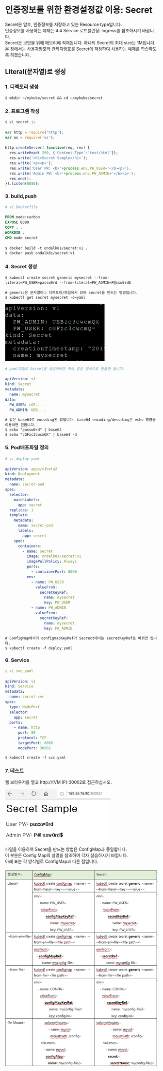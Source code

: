 # **인증정보를 위한 환경설정값 이용: Secret**  

Secret은 암호, 인증정보를 저장하고 있는 Resource type입니다.  
인증정보를 사용하는 예제는 4.4 Service 로드밸런싱: Ingress를 참조하시기 바랍니다.  
Secret은 보안을 위해 메모리에 적재됩니다. 하나의 Secret의 최대 size는 1M입니다.  
본 장에서는 사용자암호와 관리자암호를 Secret에 저장하여 사용하는 예제를 학습하도록 하겠습니다.  

## **Literal(문자열)로 생성**  


### **1. 디렉토리 생성**  
```
$ mkdir ~/mykube/secret && cd ~/mykube/secret
```
### **2. 프로그램 작성**
```javascript
$ vi secret.js

var http = require('http');
var os = require('os');

http.createServer( function(req, res) {
  res.writeHead( 200, {'Content-Type':'text/html'});
  res.write('<h1>Secret Sample</h1>');
  res.write('<p><p>');
  res.write('User PW: <b>'+process.env.PW_USER+'</b><p>');
  res.write('Admin PW: <b>'+process.env.PW_ADMIN+'</b><p>');
  res.end();
}).listen(8080);
```

### **3. build,push**  
```dockerfile
# vi Dockerfile

FROM node:carbon
EXPOSE 8080
COPY . .
WORKDIR .
CMD node secret

$ docker build -t ondalk8s/secret:v1 .
$ docker push ondalk8s/secret:v1
```
### **4. Secret 생성**  
```console
$ kubectl create secret generic mysecret --from-literal=PW_USER=passw0rd --from-literal=PW_ADMIN=P@ssw0rd$

# generic은 문자열이나 디렉토리/파일에서 읽어 secret을 만드는 명령입니다.
$ kubectl get secret mysecret -o=yaml
```  
  
  ![image](../uploads/c9916cf3175a9c028c2725611c7f1676/image.png)  

```yaml
# yaml파일로 Secret을 생성하려면 위와 같은 형식으로 만들면 됩니다. 

apiVersion: v1
kind: Secret
metadata:
  name: mysecret
data:
  PW_USER: cGF....
  PW_ADMIN: UEB....
```
```console
# 값은 base64로 encoding된 값입니다. base64 encoding/decoding은 echo 명령을 이용하면 편합니다.
$ echo "passw0rd" | base64
$ echo "cGFzc3cwcmQK" | base64 -d
```

### **5. Pod배포파일 정의**  
```yaml
# vi deploy.yaml

apiVersion: apps/v1beta2
kind: Deployment
metadata:
  name: secret-pod
spec:
  selector:
    matchLabels:
      app: secret
  replicas: 1
  template:
    metadata:
      name: secret-pod
      labels:
        app: secret
    spec:
      containers:
        - name: secret
          image: ondalk8s/secret:v1
          imagePullPolicy: Always
          ports:
            - containerPort: 8000
          env:
            - name: PW_USER
              valueFrom:
                secretKeyRef:
                  name: mysecret
                  key: PW_USER
            - name: PW_ADMIN
              valueFrom:
                secretKeyRef:
                  name: mysecret
                  key: PW_ADMIN
```
```console
# ConfigMap에서의 configmapKeyRef가 Secrect에서는 secretKeyRef로 바뀌면 됩니다.
$ kubectl create -f deploy.yaml
```

### **6. Service**  
```yaml
$ vi svc.yaml

apiVersion: v1
kind: Service
metadata:
  name: secret-svc
spec:
  type: NodePort
  selector:
    app: secret
  ports:
    - name: http
      port: 80
      protocol: TCP
      targetPort: 8080
      nodePort: 30002
```
```console
$ kubectl create -f svc.yaml
```

### **7. 테스트**  
웹 브라우저를 열고 http://{VM IP}:30002로 접근하십시오.  
  
  ![image](../uploads/f24277978486f1111fda064c4950d45f/image.png)  

파일을 이용하여 Secret을 만드는 방법은 ConfigMap과 동일합니다.  
이 부분은 Config Map의 설명을 참조하여 각자 실습하시기 바랍니다.  
아래 표는 각 방식별로 ConfigMap과 다른 점입니다.  

![image](../uploads/bd79110914747d58c4491e5c37455cda/image.png)  


